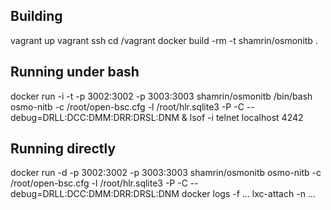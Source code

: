 ## Building
vagrant up
vagrant ssh
cd /vagrant
docker build -rm -t shamrin/osmonitb .

## Running under bash
docker run -i -t -p 3002:3002 -p 3003:3003 shamrin/osmonitb /bin/bash
osmo-nitb -c /root/open-bsc.cfg -l /root/hlr.sqlite3 -P -C --debug=DRLL:DCC:DMM:DRR:DRSL:DNM &
lsof -i
telnet localhost 4242

## Running directly
docker run -d -p 3002:3002 -p 3003:3003 shamrin/osmonitb osmo-nitb -c /root/open-bsc.cfg -l /root/hlr.sqlite3 -P -C --debug=DRLL:DCC:DMM:DRR:DRSL:DNM
docker logs -f ...
lxc-attach -n ...

